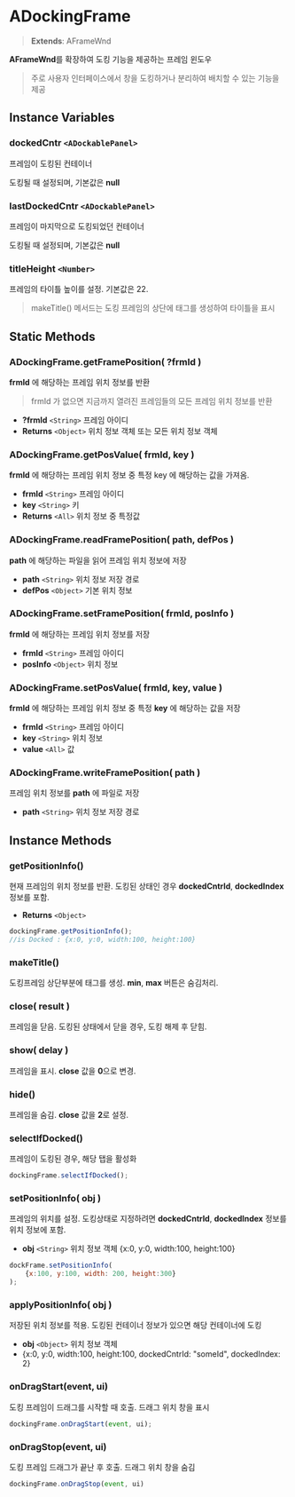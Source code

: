 # ADockingFrame

> **Extends**: AFrameWnd

**AFrameWnd**를 확장하여 도킹 기능을 제공하는 프레임 윈도우

> 주로 사용자 인터페이스에서 창을 도킹하거나 분리하여 배치할 수 있는 기능을 제공

## Instance Variables

### dockedCntr `<ADockablePanel>`

프레임이 도킹된 컨테이너

도킹될 때 설정되며, 기본값은 **null**



### lastDockedCntr `<ADockablePanel>`

프레임이 마지막으로 도킹되었던 컨테이너

도킹될 때 설정되며, 기본값은 **null**



### titleHeight `<Number>`

프레임의 타이틀 높이를 설정. 기본값은 22.

> makeTitle() 메서드는 도킹 프레임의 상단에 태그를 생성하여 타이틀을 표시

## Static Methods

### ADockingFrame.getFramePosition( ?frmId )

**frmId** 에 해당하는 프레임 위치 정보를 반환

> frmId 가 없으면 지금까지 열려진 프레임들의 모든 프레임 위치 정보를 반환

* **?frmId** `<String>` 프레임 아이디
* **Returns** `<Object>` 위치 정보 객체 또는 모든 위치 정보 객체



### ADockingFrame.getPosValue( frmId, key )

**frmId** 에 해당하는 프레임 위치 정보 중 특정 key 에 해당하는 값을 가져옴.

* **frmId** `<String>` 프레임 아이디
* **key** `<String>` 키
* **Returns** `<All>` 위치 정보 중 특정값

### ADockingFrame.readFramePosition( path, defPos )

**path** 에 해당하는 파일을 읽어 프레임 위치 정보에 저장

* **path** `<String>` 위치 정보 저장 경로
* **defPos** `<Object>` 기본 위치 정보

### ADockingFrame.setFramePosition( frmId, posInfo )

**frmId** 에 해당하는 프레임 위치 정보를 저장

* **frmId** `<String>` 프레임 아이디
* **posInfo** `<Object>` 위치 정보

### ADockingFrame.setPosValue( frmId, key, value )

**frmId** 에 해당하는 프레임 위치 정보 중 특정 **key** 에 해당하는 값을 저장

* **frmId** `<String>` 프레임 아이디
* **key** `<String>` 위치 정보
* **value** `<All>` 값

### ADockingFrame.writeFramePosition( path )

프레임 위치 정보를 **path** 에 파일로 저장

* **path** `<String>` 위치 정보 저장 경로

## Instance Methods

### getPositionInfo()

현재 프레임의 위치 정보를 반환. 도킹된 상태인 경우 **dockedCntrId**, **dockedIndex** 정보를 포함.

* **Returns** `<Object>`

```js
dockingFrame.getPositionInfo();
//is Docked : {x:0, y:0, width:100, height:100}
```

### makeTitle()

도킹프레임 상단부분에 태그를 생성. **min**, **max** 버튼은 숨김처리.

### close( result )

프레임을 닫음. 도킹된 상태에서 닫을 경우, 도킹 해제 후 닫힘.

### show( delay )

프레임을 표시. **close** 값을 **0**으로 변경.

### hide()

프레임을 숨김. **close** 값을 **2**로 설정.

### selectIfDocked()

프레임이 도킹된 경우, 해당 탭을 활성화

```js
dockingFrame.selectIfDocked();
```

### setPositionInfo( obj )

프레임의 위치를 설정. 도킹상태로 지정하려면 **dockedCntrId**, **dockedIndex** 정보를 위치 정보에 포함.

* **obj** `<String>` 위치 정보 객체 {x:0, y:0, width:100, height:100}

```js
dockFrame.setPositionInfo(
	{x:100, y:100, width: 200, height:300}
);
```

### applyPositionInfo( obj )

저장된 위치 정보를 적용. 도킹된 컨테이너 정보가 있으면 해당 컨테이너에 도킹

* **obj** `<Object>` 위치 정보 객체
* {x:0, y:0, width:100, height:100, dockedCntrId: "someId", dockedIndex: 2}

### onDragStart(event, ui)

도킹 프레임이 드래그를 시작할 때 호출. 드래그 위치 창을 표시

```js
dockingFrame.onDragStart(event, ui);
```

### onDragStop(event, ui)

도킹 프레임 드래그가 끝난 후 호출. 드래그 위치 창을 숨김

```js
dockingFrame.onDragStop(event, ui)
```
